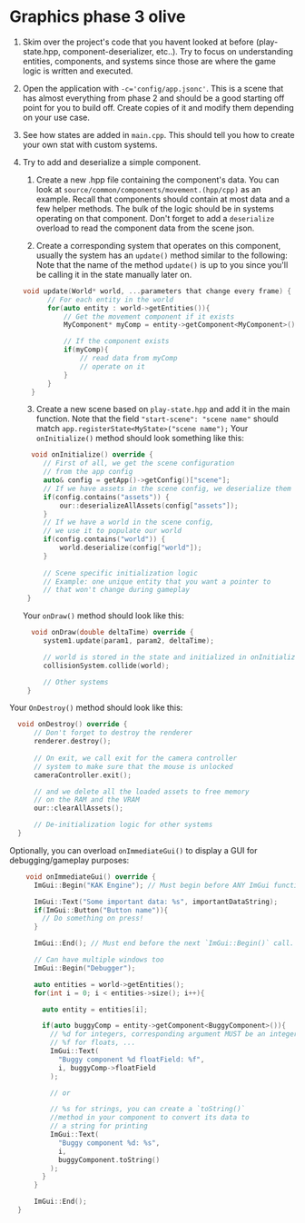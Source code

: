 # Graphics phase 3 olive

1. Skim over the project's code that you havent looked at before (play-state.hpp, component-deserializer, etc..). Try to focus on understanding entities, components, and systems since those are where the game logic is written and executed.
   
2. Open the application with `-c='config/app.jsonc'`. This is a scene that has almost everything from phase 2 and should be a good starting off point for you to build off. Create copies of it and modify them depending on your use case.

3. See how states are added in `main.cpp`. This should tell you how to create your own stat with custom systems.


4. Try to add and deserialize a simple component. 
   1. Create a new .hpp file containing the component's data. You can look at `source/common/components/movement.(hpp/cpp)` as an example. Recall that components should contain at most data and a few helper methods. The bulk of the logic should be in systems operating on that component.
   Don't forget to add a `deserialize` overload to read the component data from the scene json. 

   2. Create a corresponding system that operates on this component, usually the system has an `update()` method similar to the following:  
   Note that the name of the method `update()` is up to you since you'll be calling it in the state manually later on.
   ```cpp
   void update(World* world, ...parameters that change every frame) {
         // For each entity in the world
         for(auto entity : world->getEntities()){
             // Get the movement component if it exists
             MyComponent* myComp = entity->getComponent<MyComponent>();

             // If the component exists
             if(myComp){
                 // read data from myComp
                 // operate on it
             }
         }
     }
   ```
   3. Create a new scene based on `play-state.hpp` and add it in the main function. Note that the field `"start-scene": "scene name"`  should match `app.registerState<MyState>("scene name");`
   Your `onInitialize()` method should look something like this:
   ```cpp
     void onInitialize() override {
        // First of all, we get the scene configuration
        // from the app config
        auto& config = getApp()->getConfig()["scene"];
        // If we have assets in the scene config, we deserialize them
        if(config.contains("assets")) {
            our::deserializeAllAssets(config["assets"]);
        }
        // If we have a world in the scene config, 
        // we use it to populate our world
        if(config.contains("world")) {
            world.deserialize(config["world"]);
        }
        
        // Scene specific initialization logic
        // Example: one unique entity that you want a pointer to
        // that won't change during gameplay
    }
   ```
   Your `onDraw()` method should look like this:
   ```cpp
     void onDraw(double deltaTime) override {
        system1.update(param1, param2, deltaTime);

        // world is stored in the state and initialized in onInitialize()
        collisionSystem.collide(world); 

        // Other systems
    }
   ```
  Your `OnDestroy()` method should look like this:
  ```cpp
    void onDestroy() override {
        // Don't forget to destroy the renderer
        renderer.destroy();
        
        // On exit, we call exit for the camera controller
        // system to make sure that the mouse is unlocked 
        cameraController.exit();

        // and we delete all the loaded assets to free memory
        // on the RAM and the VRAM
        our::clearAllAssets();

        // De-initialization logic for other systems
    }
  ```

  Optionally, you can overload `onImmediateGui()` to display a GUI for debugging/gameplay purposes:
  ```cpp
      void onImmediateGui() override {
        ImGui::Begin("KAK Engine"); // Must begin before ANY ImGui functions

        ImGui::Text("Some important data: %s", importantDataString);
        if(ImGui::Button("Button name")){
          // Do something on press!
        }

        ImGui::End(); // Must end before the next `ImGui::Begin()` call.

        // Can have multiple windows too
        ImGui::Begin("Debugger"); 

        auto entities = world->getEntities();
        for(int i = 0; i < entities->size(); i++){

          auto entity = entities[i];

          if(auto buggyComp = entity->getComponent<BuggyComponent>()){
            // %d for integers, corresponding argument MUST be an integer.
            // %f for floats, ...
            ImGui::Text(
              "Buggy component %d floatField: %f",
              i, buggyComp->floatField
            );

            // or 

            // %s for strings, you can create a `toString()` 
            //method in your component to convert its data to
            // a string for printing
            ImGui::Text(
              "Buggy component %d: %s",
              i,
              buggyComponent.toString()
            );
          }
        }

        ImGui::End(); 
    }
  ```

  
   